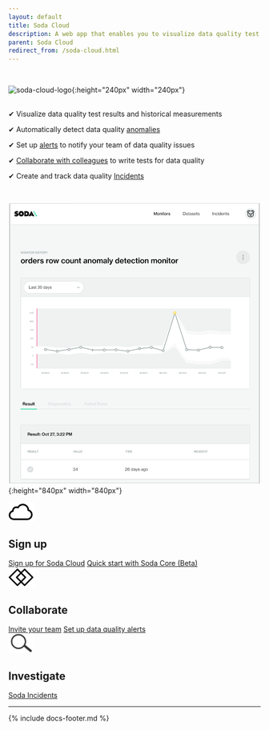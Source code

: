```yaml
---
layout: default
title: Soda Cloud
description: A web app that enables you to visualize data quality test results, set up alerts and track incidents, and automatically detect data quality anomalies.
parent: Soda Cloud
redirect_from: /soda-cloud.html
---
```

<br />

![soda-cloud-logo](/assets/images/soda-cloud-logo.png){:height="240px" width="240px"}
<br />
<br />

<p>&#10004;  Visualize data quality test results and historical measurements<br /></p>
<p>&#10004;  Automatically detect data quality <a href="https://docs.soda.io/soda-cloud/anomaly-detection.html">anomalies</a><br /></p>
<p>&#10004;  Set up <a href="https://docs.soda.io/soda-cloud/monitors.html">alerts</a> to notify your team of data quality issues<br /></p>
<p>&#10004;  <a href="https://docs.soda.io/soda-cloud/collaborate.html">Collaborate with colleagues</a> to write tests for data quality<br /></p>
<p>&#10004;  Create and track data quality <a href="https://docs.soda.io/soda-cloud/incidents.html">Incidents</a><br /></p>
<br />

![soda-cloud-overview1](/assets/images/soda-cloud-overview1.png){:height="840px" width="840px"}

<div class="docs-html-content">
    <section class="docs-section" style="padding-top:0">
        <div class="docs-section-row">
            <div class="docs-grid-3cols">
                <div>
                    <img src="/assets/images/icons/icon-cloud@2x.png" width="54" height="40">
                    <h2>Sign up</h2>
                    <a href="https://cloud.soda.io/signup" target="_blank">Sign up for Soda Cloud</a>
                    <a href="/soda/quick-start-soda-core.html" target="_blank">Quick start with Soda Core (Beta)</a>
                </div>
                 <div>
                    <img src="/assets/images/icons/icon-collaboration@2x.png" width="54" height="40">
                    <h2>Collaborate</h2>
                    <a href="/soda-cloud/collaborate.html#invite-your-team-members">Invite your team</a>
                    <a href="/soda-cloud/monitors.html">Set up data quality alerts</a>
                </div>
                 <div>
                    <img src="/assets/images/icons/icon-investigate.png" width="50" height="40">
                    <h2>Investigate</h2>
                    <a href="https://docs.soda.io/soda-cloud/incidents.html">Soda Incidents</a>
                </div>
            </div>
        </div>        
    </section>
</div>

---
{% include docs-footer.md %}